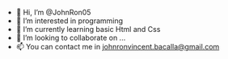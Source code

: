 - 👋 Hi, I’m @JohnRon05
- 👀 I’m interested in programming 
- 🌱 I’m currently learning basic Html and Css
- 💞️ I’m looking to collaborate on ...
- 📫 You can contact me in johnronvincent.bacalla@gmail.com

<!---
JohnRon05/JohnRon05 is a ✨ special ✨ repository because its `README.md` (this file) appears on your GitHub profile.
You can click the Preview link to take a look at your changes.
--->
